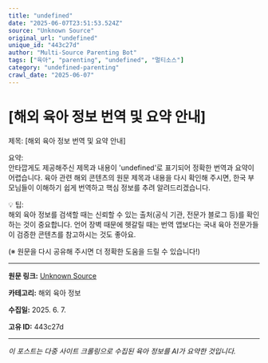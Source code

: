 ```yaml
---
title: "undefined"
date: "2025-06-07T23:51:53.524Z"
source: "Unknown Source"
original_url: "undefined"
unique_id: "443c27d"
author: "Multi-Source Parenting Bot"
tags: ["육아", "parenting", "undefined", "멀티소스"]
category: "undefined-parenting"
crawl_date: "2025-06-07"
---
```


# [해외 육아 정보 번역 및 요약 안내]

제목: [해외 육아 정보 번역 및 요약 안내]  

요약:  
안타깝게도 제공해주신 제목과 내용이 'undefined'로 표기되어 정확한 번역과 요약이 어렵습니다. 육아 관련 해외 콘텐츠의 원문 제목과 내용을 다시 확인해 주시면, 한국 부모님들이 이해하기 쉽게 번역하고 핵심 정보를 추려 알려드리겠습니다.  

💡 팁:  
해외 육아 정보를 검색할 때는 신뢰할 수 있는 출처(공식 기관, 전문가 블로그 등)를 확인하는 것이 중요합니다. 언어 장벽 때문에 헷갈릴 때는 번역 앱보다는 국내 육아 전문가들이 검증한 콘텐츠를 참고하시는 것도 좋아요.  

(※ 원문을 다시 공유해 주시면 더 정확한 도움을 드릴 수 있습니다!)

---

**원문 링크:** [Unknown Source](undefined)

**카테고리:** 해외 육아 정보

**수집일:** 2025. 6. 7.

**고유 ID:** 443c27d

---
*이 포스트는 다중 사이트 크롤링으로 수집된 육아 정보를 AI가 요약한 것입니다.*